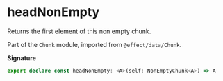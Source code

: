 # headNonEmpty

Returns the first element of this non empty chunk.

Part of the `Chunk` module, imported from `@effect/data/Chunk`.

**Signature**

```ts
export declare const headNonEmpty: <A>(self: NonEmptyChunk<A>) => A
```
